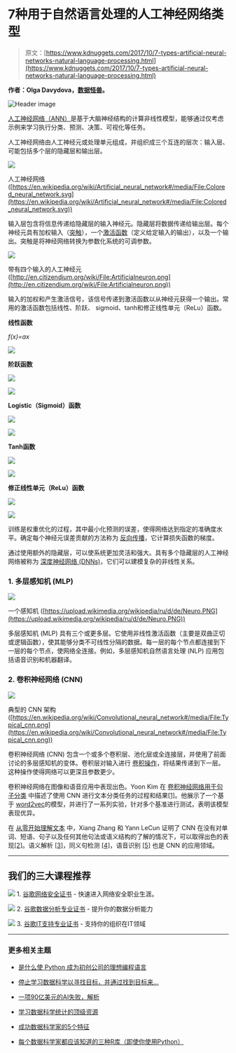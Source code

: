 # 7种用于自然语言处理的人工神经网络类型

> 原文：[https://www.kdnuggets.com/2017/10/7-types-artificial-neural-networks-natural-language-processing.html](https://www.kdnuggets.com/2017/10/7-types-artificial-neural-networks-natural-language-processing.html)

**作者：Olga Davydova，[数据怪兽](https://datamonsters.co/)。**

![Header image](../Images/b2928e16c21148859d3f2609e9ff900b.png)

[人工神经网络（ANN）](https://en.wikipedia.org/wiki/Artificial_neural_network)是基于大脑神经结构的计算非线性模型，能够通过仅考虑示例来学习执行分类、预测、决策、可视化等任务。

人工神经网络由人工神经元或处理单元组成，并组织成三个互连的层次：输入层、可能包括多个层的隐藏层和输出层。

![](../Images/fe56a1b953723148c7384425e9544825.png)

人工神经网络 ([https://en.wikipedia.org/wiki/Artificial_neural_network#/media/File:Colored_neural_network.svg](https://en.wikipedia.org/wiki/Artificial_neural_network#/media/File:Colored_neural_network.svg))

输入层包含将信息传递给隐藏层的输入神经元。隐藏层将数据传递给输出层。每个神经元具有加权输入（[突触](https://en.wikipedia.org/wiki/Synaptic_weight)），一个[激活函数](https://en.wikipedia.org/wiki/Activation_function)（定义给定输入的输出），以及一个输出。突触是将神经网络转换为参数化系统的可调参数。

![](../Images/28bbbcf6410fb58b15bb0d04bf6cbc2f.png)

带有四个输入的人工神经元 ([http://en.citizendium.org/wiki/File:Artificialneuron.png](http://en.citizendium.org/wiki/File:Artificialneuron.png))

输入的加权和产生激活信号，该信号传递到激活函数以从神经元获得一个输出。常用的激活函数包括线性、阶跃、 sigmoid、tanh和修正线性单元（ReLu）函数。

**线性函数**

*f(x)=ax*

![](../Images/842bb0bfff108aa25f5c4bda7011cfa3.png)

**阶跃函数**

![](../Images/66a45d2058af81b8763ae78fcc37a8f9.png)

![](../Images/2ca6abd948ebfb2f0cae03ebc9c236ad.png)

**Logistic（Sigmoid）函数**

![](../Images/33ba960d13217744c7b5dc3cd3edee2d.png)

![](../Images/5480e76cc6e014daee35a02c29d50540.png)

**Tanh函数**

![](../Images/f9701aadbb76fd778fdb6636d699bba3.png)

![](../Images/f5e253b0decb0474de5d19afb0f8c540.png)

**修正线性单元（ReLu）函数**

![](../Images/dcd7f7e8a0f3d6eb6ea7e71d9104a5cd.png)

![](../Images/77569f43e10cab303da0ffacd7fa4ea6.png)

训练是权重优化的过程，其中最小化预测的误差，使得网络达到指定的准确度水平。确定每个神经元误差贡献的方法称为 [反向传播](https://en.wikipedia.org/wiki/Backpropagation)，它计算损失函数的梯度。

通过使用额外的隐藏层，可以使系统更加灵活和强大。具有多个隐藏层的人工神经网络被称为 [深度神经网络 (DNNs)](https://en.wikipedia.org/wiki/Deep_learning#Deep_neural_networks)，它们可以建模复杂的非线性关系。

### 1\. 多层感知机 (MLP)

![](../Images/6c3b8e2989766dd5eccb71fd62c9be89.png)

一个感知机 ([https://upload.wikimedia.org/wikipedia/ru/d/de/Neuro.PNG](https://upload.wikimedia.org/wikipedia/ru/d/de/Neuro.PNG))

多层感知机 (MLP) 具有三个或更多层。它使用非线性激活函数（主要是双曲正切或逻辑函数），使其能够分类不可线性分隔的数据。每一层的每个节点都连接到下一层的每个节点，使网络全连接。例如，多层感知机自然语言处理 (NLP) 应用包括语音识别和机器翻译。

### 2\. 卷积神经网络 (CNN)

![](../Images/017e3a9b13ae5681e603adfe8c148c8b.png)

典型的 CNN 架构 ([https://en.wikipedia.org/wiki/Convolutional_neural_network#/media/File:Typical_cnn.png](https://en.wikipedia.org/wiki/Convolutional_neural_network#/media/File:Typical_cnn.png))

卷积神经网络 (CNN) 包含一个或多个卷积层、池化层或全连接层，并使用了前面讨论的多层感知机的变体。卷积层对输入进行 [卷积操作](https://en.wikipedia.org/wiki/Convolution)，将结果传递到下一层。这种操作使得网络可以更深且参数更少。

卷积神经网络在图像和语音应用中表现出色。Yoon Kim 在 [卷积神经网络用于句子分类](http://www.aclweb.org/anthology/D14-1181) 中描述了使用 CNN 进行文本分类任务的过程和结果[[1]](http://www.aclweb.org/anthology/D14-1181)。他展示了一个基于 [word2vec](https://en.wikipedia.org/wiki/Word2vec)的模型，并进行了一系列实验，针对多个基准进行测试，表明该模型表现优异。

在 [从零开始理解文本](https://arxiv.org/pdf/1502.01710.pdf) 中，Xiang Zhang 和 Yann LeCun 证明了 CNN 在没有对单词、短语、句子以及任何其他句法或语义结构的了解的情况下，可以取得出色的表现[[2]](https://arxiv.org/pdf/1502.01710.pdf)。语义解析 [[3]](http://www.aclweb.org/anthology/P15-1128)，同义句检测 [[4]](https://www.aclweb.org/anthology/K15-1013)，语音识别 [[5]](https://www.microsoft.com/en-us/research/wp-content/uploads/2016/02/CNN_ASLPTrans2-14.pdf) 也是 CNN 的应用领域。

* * *

## 我们的三大课程推荐

![](../Images/0244c01ba9267c002ef39d4907e0b8fb.png) 1\. [谷歌网络安全证书](https://www.kdnuggets.com/google-cybersecurity) - 快速进入网络安全职业生涯。

![](../Images/e225c49c3c91745821c8c0368bf04711.png) 2\. [谷歌数据分析专业证书](https://www.kdnuggets.com/google-data-analytics) - 提升你的数据分析能力

![](../Images/0244c01ba9267c002ef39d4907e0b8fb.png) 3\. [谷歌IT支持专业证书](https://www.kdnuggets.com/google-itsupport) - 支持你的组织在IT领域

* * *

### 更多相关主题

+   [是什么使 Python 成为初创公司的理想编程语言](https://www.kdnuggets.com/2021/12/makes-python-ideal-programming-language-startups.html)

+   [停止学习数据科学以寻找目标，并通过找到目标来…](https://www.kdnuggets.com/2021/12/stop-learning-data-science-find-purpose.html)

+   [一项90亿美元的AI失败，解析](https://www.kdnuggets.com/2021/12/9b-ai-failure-examined.html)

+   [学习数据科学统计的顶级资源](https://www.kdnuggets.com/2021/12/springboard-top-resources-learn-data-science-statistics.html)

+   [成功数据科学家的5个特征](https://www.kdnuggets.com/2021/12/5-characteristics-successful-data-scientist.html)

+   [每个数据科学家都应该知道的三种R库（即使你使用Python）](https://www.kdnuggets.com/2021/12/three-r-libraries-every-data-scientist-know-even-python.html)
